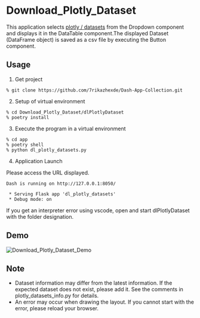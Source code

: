 # Download_Plotly_Dataset
This application selects [plotly / datasets](https://github.com/plotly/datasets) from the Dropdown component and displays it in the DataTable component.The displayed Dataset (DataFrame object) is saved as a csv file by executing the Button component.

## Usage
1. Get project
```
% git clone https://github.com/7rikazhexde/Dash-App-Collection.git
```
2. Setup of virtual environment
```
% cd Download_Plotly_Dataset/dlPlotlyDataset
% poetry install
```
3. Execute the program in a virtual environment
```
% cd app
% poetry shell
% python dl_plotly_datasets.py
```
4. Application Launch

Please access the URL displayed.
```
Dash is running on http://127.0.0.1:8050/

 * Serving Flask app 'dl_plotly_datasets'
 * Debug mode: on
```

If you get an interpreter error using vscode, open and start dlPlotlyDataset with the folder designation.

## Demo
![Download_Plotly_Dataset_Demo](https://user-images.githubusercontent.com/33836132/210507530-b11073ea-5308-40b2-9209-c2063108ca81.gif)

## Note
* Dataset information may differ from the latest information. If the expected dataset does not exist, please add it. See the comments in plotly_datasets_info.py for details.
* An error may occur when drawing the layout.
If you cannot start with the error, please reload your browser.
